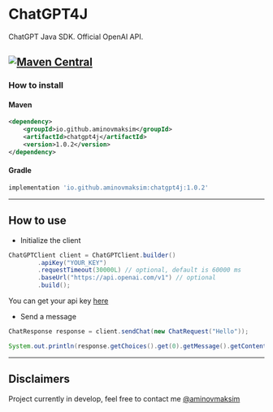 # ChatGPT4J
ChatGPT Java SDK. Official OpenAI API.

[![Maven Central](https://img.shields.io/maven-central/v/io.github.aminovmaksim/chatgpt4j)](https://maven-badges.herokuapp.com/maven-central/io.github.aminovmaksim/chatgpt4j)
---
### How to install
#### Maven
```xml
<dependency>
    <groupId>io.github.aminovmaksim</groupId>
    <artifactId>chatgpt4j</artifactId>
    <version>1.0.2</version>
</dependency>
```
#### Gradle
```groovy
implementation 'io.github.aminovmaksim:chatgpt4j:1.0.2'
```
---
## How to use
- Initialize the client
```java
ChatGPTClient client = ChatGPTClient.builder()
        .apiKey("YOUR_KEY")
        .requestTimeout(30000L) // optional, default is 60000 ms
        .baseUrl("https://api.openai.com/v1") // optional
        .build();
```
You can get your api key [here](https://platform.openai.com/account/api-keys)

- Send a message
```java
ChatResponse response = client.sendChat(new ChatRequest("Hello"));

System.out.println(response.getChoices().get(0).getMessage().getContent());
```

---
## Disclaimers
Project currently in develop, feel free to contact me [@aminovmaksim](https://github.com/aminovmaksim)
